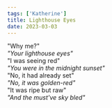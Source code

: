 ```yaml
---  
tags: ['Katherine']  
title: Lighthouse Eyes  
date: 2023-03-03  
---
```


"Why me?"  
*"Your lighthouse eyes"*  
"I was seeing red"  
*"You were in the midnight sunset"*  
"No, it had already set"  
*"No, it was golden-red"*  
"It was ripe but raw"  
*"And the must've sky bled"*
